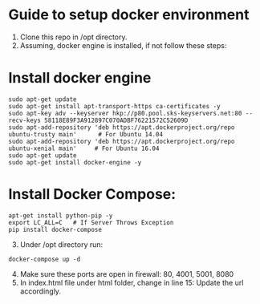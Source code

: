 # Guide to setup docker environment

1. Clone this repo in /opt directory.
2. Assuming, docker engine is installed, if not follow these steps:

# Install docker engine
```
sudo apt-get update
sudo apt-get install apt-transport-https ca-certificates -y
sudo apt-key adv --keyserver hkp://p80.pool.sks-keyservers.net:80 --recv-keys 58118E89F3A912897C070ADBF76221572C52609D
sudo apt-add-repository 'deb https://apt.dockerproject.org/repo ubuntu-trusty main'      # For Ubuntu 14.04
sudo apt-add-repository 'deb https://apt.dockerproject.org/repo ubuntu-xenial main'     # For Ubuntu 16.04
sudo apt-get update
sudo apt-get install docker-engine -y
```

# Install Docker Compose:
```
apt-get install python-pip -y
export LC_ALL=C   # If Server Throws Exception
pip install docker-compose
```
3. Under /opt directory run:
```
docker-compose up -d
```

4. Make sure these ports are open in firewall: 80, 4001, 5001, 8080
5. In index.html file under html folder, change in line 15: Update the url accordingly.
